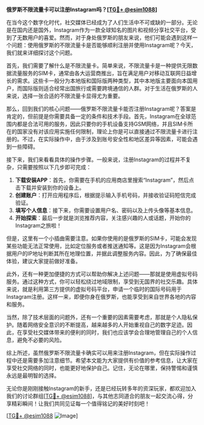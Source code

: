 **俄罗斯不限流量卡可以注册Instagram吗？[[TG💪+ @esim1088](https://t.me/s/esim1088)]**

在当今这个数字化时代，社交媒体已经成为了人们生活中不可或缺的一部分。无论是在国内还是国外，Instagram作为一款全球知名的图片和视频分享社交平台，受到了无数用户的喜爱。然而，对于身处俄罗斯的朋友来说，他们可能会遇到这样一个问题：使用俄罗斯的不限流量卡是否能够顺利注册并使用Instagram呢？今天，我们就来详细探讨这个问题。

首先，我们需要了解什么是不限流量卡。简单来说，不限流量卡是一种提供无限数据流量服务的SIM卡，通常由各大运营商推出，旨在满足用户对移动互联网日益增长的需求。这些卡一般分为本地版和国际版两种类型，其中本地版主要面向本国用户，而国际版则适合经常出国旅行或需要跨境通信的人群。对于生活在俄罗斯的人来说，选择一张合适的不限流量卡显得尤为重要。

那么，回到我们的核心问题——俄罗斯不限流量卡能否注册Instagram呢？答案是肯定的，但前提是你需要具备一定的条件和技术手段。首先，Instagram在全球范围内都是合法可用的服务，因此只要你的手机设备支持GSM网络，并且SIM卡所在的国家没有对该应用实施任何限制，理论上你是可以直接通过不限流量卡进行注册的。不过，在实际操作中，由于涉及到账号安全性和地区差异等因素，可能会遇到一些障碍。

接下来，我们来看看具体的操作步骤。一般来说，注册Instagram的过程并不复杂，只需要按照以下几步即可完成：

1. **下载安装APP**：首先，你需要在手机的应用商店里搜索“Instagram”，然后点击下载并安装到你的设备上。
2. **创建账户**：打开应用程序后，根据提示输入手机号码，并接收验证码短信完成验证。
3. **填写个人信息**：接下来，你需要设置用户名、密码以及上传头像等基本信息。
4. **开始探索**：最后一步就是浏览推荐内容，关注感兴趣的人或话题，开始你的Instagram之旅啦！

但是，这里有一个小插曲需要注意。如果你使用的是俄罗斯的SIM卡，可能会发现某些功能无法正常使用，比如定位服务或者推送通知等。这是因为Instagram会根据用户的IP地址判断其所在地理位置，并据此调整服务内容。因此，为了确保最佳体验，建议大家提前做好准备。

此外，还有一种更加便捷的方式可以帮助你解决上述问题——那就是使用虚拟号码服务。通过这种方式，你可以轻松绕过地域限制，享受到无国界的社交乐趣。具体来说，就是利用第三方提供的虚拟号码平台，申请一个临时的国际号码用于Instagram注册。这样一来，即便你身在俄罗斯，也能享受到来自世界各地的内容和服务。

当然，除了技术层面的问题外，还有一个重要的因素需要考虑，那就是个人隐私保护。随着网络安全意识的不断提高，越来越多的人开始重视自己的数字足迹。因此，在享受社交媒体带来的便利的同时，我们也应该学会合理地管理自己的个人信息，避免不必要的风险。

综上所述，虽然俄罗斯不限流量卡确实可以用来注册Instagram，但在实际操作过程中还是需要多加注意细节。希望本文能为大家提供有价值的参考信息，让大家在享受社交网络的同时，也能更好地保护自己。记住，无论在哪里，保持警惕和谨慎永远是最明智的选择。

无论你是刚刚接触Instagram的新手，还是已经玩转多年的资深玩家，都欢迎加入我们的讨论群组[[TG💪+ @esim1088](https://t.me/s/esim1088)]，与其他志同道合的朋友一起交流心得，分享精彩瞬间！让我们共同见证每一个值得铭记的美好时刻吧！

[[TG💪+ @esim1088](https://t.me/s/esim1088) ![Image](https://i.postimg.cc/4NQfJmqS/Snipaste-2025-05-13-00-14-12.png)]